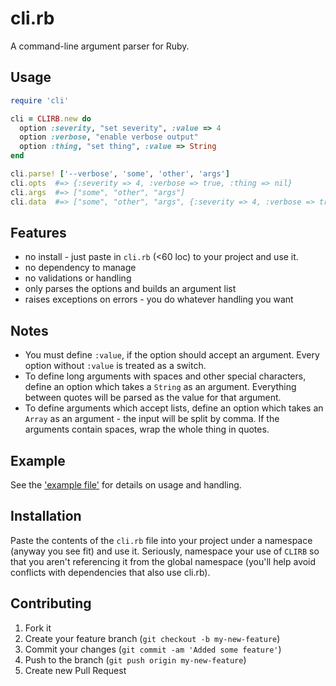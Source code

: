 # cli.rb

A command-line argument parser for Ruby.

## Usage

```ruby
require 'cli'

cli = CLIRB.new do
  option :severity, "set severity", :value => 4
  option :verbose, "enable verbose output"
  option :thing, "set thing", :value => String
end

cli.parse! ['--verbose', 'some', 'other', 'args']
cli.opts  #=> {:severity => 4, :verbose => true, :thing => nil}
cli.args  #=> ["some", "other", "args"]
cli.data  #=> ["some", "other", "args", {:severity => 4, :verbose => true, :thing => nil}]
```

## Features

* no install - just paste in `cli.rb` (<60 loc) to your project and use it.
* no dependency to manage
* no validations or handling
* only parses the options and builds an argument list
* raises exceptions on errors - you do whatever handling you want

## Notes

* You must define `:value`, if the option should accept an argument. Every option without `:value` is treated as a switch.
* To define long arguments with spaces and other special characters, define an option which takes a `String` as an argument. Everything between quotes will be parsed as the value for that argument.
* To define arguments which accept lists, define an option which takes an `Array` as an argument - the input will be split by comma. If the arguments contain spaces, wrap the whole thing in quotes.

## Example

See the ['example file'](/example.rb) for details on usage and handling.

## Installation

Paste the contents of the `cli.rb` file into your project under a namespace (anyway you see fit) and use it.  Seriously, namespace your use of `CLIRB` so that you aren't referencing it from the global namespace (you'll help avoid conflicts with dependencies that also use cli.rb).

## Contributing

1. Fork it
2. Create your feature branch (`git checkout -b my-new-feature`)
3. Commit your changes (`git commit -am 'Added some feature'`)
4. Push to the branch (`git push origin my-new-feature`)
5. Create new Pull Request
